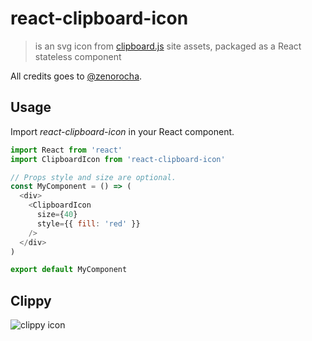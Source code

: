 # react-clipboard-icon

> is an svg icon from [clipboard.js] site assets, packaged as a React stateless component

All credits goes to [@zenorocha][zenorocha].

## Usage

Import *react-clipboard-icon* in your React component.

```javascript
import React from 'react'
import ClipboardIcon from 'react-clipboard-icon'

// Props style and size are optional.
const MyComponent = () => (
  <div>
    <ClipboardIcon
      size={40}
      style={{ fill: 'red' }}
    />
  </div>
)

export default MyComponent
```

## Clippy

![clippy icon][clippy_svg]

[clippy_svg]: https://clipboardjs.com/assets/images/clippy.svg "clippy"
[clipboard.js]: https://clipboardjs.com/ "clipboard.js"
[zenorocha]: https://github.com/zenorocha "Zeno Rocha"
